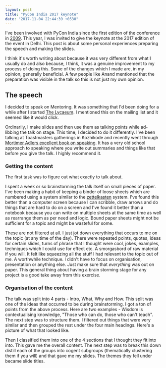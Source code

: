 ```yaml
---
layout: post
title: "PyCon India 2017 keynote"
date: "2017-11-04 22:44:39 +0530"
---
```


I've been involved with PyCon India since the first edition of the
conference in [2009](https://in.pycon.org/2009/). This year, I was invited to give the keynote
at the 2017 edition of the event in Delhi. This post is about some
personal experiences preparing the speech and making the slides. 

I think it's worth writing about because it was very different from
what I usually do and also because, I think, it was a genuine
improvement to my process of doing this. Some of the changes which I
made are, in my opinion, generally beneficial. A few people like Anand
mentioned that the preparation was visible in the talk so this is not
just my own opinion.

## The speech
I decided to speak on Mentoring. It was something that I'd been doing
for a while after I started [The Lycaeum](http://thelycaeum.in). I mentioned this on the
mailing list and it seemed like it would click.

Ordinarily, I make slides and then use them as talking points while
ad-libbing the talk on stage. This time, I decided to do it
differently. I've been talking at Toastmasters gatherings in Kozhikode
and recently went
through [Mortimer Adlers excellent book on speaking](https://www.amazon.in/How-Speak-Listen-Mortimer-Adler/dp/0684846470). It has a very
old school approach to speaking where you write out summaries and
things like that before you give the talk. I highly recommend it.

### Getting the content
The first task was to figure out what exactly to talk about.

I spent a week or so brainstorming the talk itself on small pieces of
paper. I've been making a habit of keeping a binder of loose sheets
which are numbered using a system similar to the [zettelkasten](https://zettelkasten.de/)
system. I've found this better than a computer screen because I can
scribble, draw arrows and do things that are hard to do on a screen
and I've found it better than a notebook because you can write on
multiple sheets at the same time as well as rearrange them as per need
and logic. Bound paper sheets might not be sufficient for a topic and
might be wasteful for some. 

These are not filtered at all. I just jot down everything that occurs
to me on the topic (at any time of the day). There were repeated
points, quotes, ideas for certain slides, turns of phrase that I
thought were cool, jokes, examples, techniques which I could use for
effect etc. A smorgasbord of raw material if you will. It felt like
squeezing all the stuff I had relevant to the topic out of me. A
worthwhile technique. I didn't have to focus on organisation,
presentation or anything else. Just make sure that *everything* was
out on paper. This general thing about having a brain storming stage
for any project is a good take away from this exercise.

### Organisation of the content

The talk was split into 4 parts - Intro, What, Why and How. This split
was one of the ideas that occurred to be during brainstorming. I got a
ton of points from the above process. Here are two examples - Wisdom
is contextualising knowledge, "Those who can do, those who can't
teach". The next step was to structure them. I filtered out things
that were very similar and then grouped the rest under the four main
headings. Here's a picture of what that looked like. 





Then I classified them into one of the 4 sections that I thought they
fit into into. This gave me the overall content. The next step was to
break this down distill each of the groups into cogent subgroups
(thematically clustering them if you will) and that gave me my
slides. The themes they fell under became slide titles.

